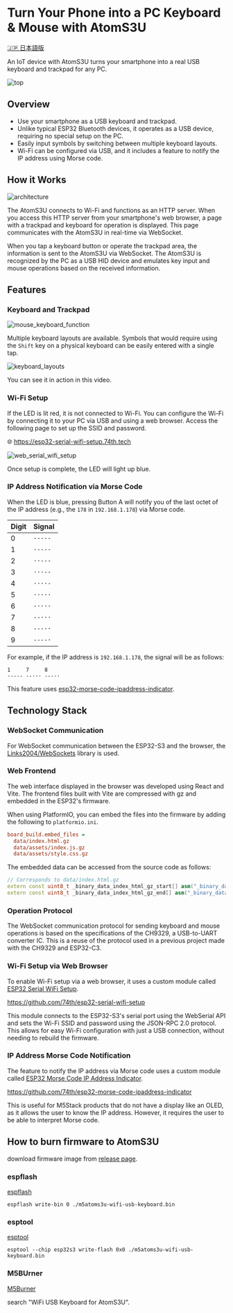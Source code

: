 # Turn Your Phone into a PC Keyboard & Mouse with AtomS3U

[🇯🇵 日本語版](./README_ja.md)

An IoT device with AtomS3U turns your smartphone into a real USB keyboard and trackpad for any PC.

![top](docs/top.png)

## Overview

- Use your smartphone as a USB keyboard and trackpad.
- Unlike typical ESP32 Bluetooth devices, it operates as a USB device, requiring no special setup on the PC.
- Easily input symbols by switching between multiple keyboard layouts.
- Wi-Fi can be configured via USB, and it includes a feature to notify the IP address using Morse code.

## How it Works

![architecture](docs/architecture.drawio.svg)

The AtomS3U connects to Wi-Fi and functions as an HTTP server.
When you access this HTTP server from your smartphone's web browser, a page with a trackpad and keyboard for operation is displayed.
This page communicates with the AtomS3U in real-time via WebSocket.

When you tap a keyboard button or operate the trackpad area, the information is sent to the AtomS3U via WebSocket.
The AtomS3U is recognized by the PC as a USB HID device and emulates key input and mouse operations based on the received information.

## Features

### Keyboard and Trackpad

![mouse_keyboard_function](docs/mouse_keyboard_function.drawio.svg)

Multiple keyboard layouts are available.
Symbols that would require using the `Shift` key on a physical keyboard can be easily entered with a single tap.

![keyboard_layouts](docs/keyboard_layouts.drawio.svg)

You can see it in action in this video.

### Wi-Fi Setup

If the LED is lit red, it is not connected to Wi-Fi.
You can configure the Wi-Fi by connecting it to your PC via USB and using a web browser.
Access the following page to set up the SSID and password.

🌐 https://esp32-serial-wifi-setup.74th.tech

![web_serial_wifi_setup](docs/web_serial_wifi_setup.png)

Once setup is complete, the LED will light up blue.

### IP Address Notification via Morse Code

When the LED is blue, pressing Button A will notify you of the last octet of the IP address (e.g., the `178` in `192.168.1.178`) via Morse code.

| Digit | Signal  |
| ---- | ----- |
| 0    | `-----` |
| 1    | `·----` |
| 2    | `··---` |
| 3    | `···--` |
| 4    | `····-` |
| 5    | `·····` |
| 6    | `-····` |
| 7    | `--···` |
| 8    | `---··` |
| 9    | `----·` |

For example, if the IP address is `192.168.1.178`, the signal will be as follows:

```
1     7     8
·---- --··· ---··
```

This feature uses [esp32-morse-code-ipaddress-indicator](https://github.com/74th/esp32-morse-code-ipaddress-indicator).

## Technology Stack

### WebSocket Communication

For WebSocket communication between the ESP32-S3 and the browser, the [Links2004/WebSockets](https://github.com/Links2004/arduinoWebSockets) library is used.

### Web Frontend

The web interface displayed in the browser was developed using React and Vite.
The frontend files built with Vite are compressed with gz and embedded in the ESP32's firmware.

When using PlatformIO, you can embed the files into the firmware by adding the following to `platformio.ini`.

```ini
board_build.embed_files =
  data/index.html.gz
  data/assets/index.js.gz
  data/assets/style.css.gz
```

The embedded data can be accessed from the source code as follows:

```cpp
// Corresponds to data/index.html.gz
extern const uint8_t _binary_data_index_html_gz_start[] asm("_binary_data_index_html_gz_start");
extern const uint8_t _binary_data_index_html_gz_end[] asm("_binary_data_index_html_gz_end");
```

### Operation Protocol

The WebSocket communication protocol for sending keyboard and mouse operations is based on the specifications of the CH9329, a USB-to-UART converter IC.
This is a reuse of the protocol used in a previous project made with the CH9329 and ESP32-C3.

### Wi-Fi Setup via Web Browser

To enable Wi-Fi setup via a web browser, it uses a custom module called [ESP32 Serial WiFi Setup](https://github.com/74th/esp32-serial-wifi-setup).

https://github.com/74th/esp32-serial-wifi-setup

This module connects to the ESP32-S3's serial port using the WebSerial API and sets the Wi-Fi SSID and password using the JSON-RPC 2.0 protocol.
This allows for easy Wi-Fi configuration with just a USB connection, without needing to rebuild the firmware.

### IP Address Morse Code Notification

The feature to notify the IP address via Morse code uses a custom module called [ESP32 Morse Code IP Address Indicator](https://github.com/74th/esp32-morse-code-ipaddress-indicator).

https://github.com/74th/esp32-morse-code-ipaddress-indicator

This is useful for M5Stack products that do not have a display like an OLED, as it allows the user to know the IP address.
However, it requires the user to be able to interpret Morse code.

## How to burn firmware to AtomS3U

download firmware image from [release page](https://github.com/74th/m5atoms3u-wifi-usb-keyboard).

### espflash

[espflash](https://github.com/esp-rs/espflash)

```
espflash write-bin 0 ./m5atoms3u-wifi-usb-keyboard.bin
```

### esptool

[esptool](https://github.com/espressif/esptool)

```
esptool --chip esp32s3 write-flash 0x0 ./m5atoms3u-wifi-usb-keyboard.bin
```

### M5BUrner

[M5Burner](https://docs.m5stack.com/en/uiflow/m5burner/intro)

search "WiFi USB Keyboard for AtomS3U".

